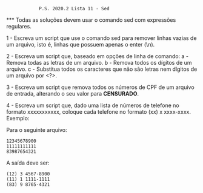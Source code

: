 				P.S. 2020.2 Lista 11 - Sed

*** Todas as soluções devem usar o comando sed com expressões regulares.

1 - Escreva um script que use o comando sed para remover linhas vazias de um arquivo, isto é, linhas que possuem apenas o enter (\n).

2 - Escreva um script que, baseado em opções de linha de comando:
a - Remova todas as letras de um arquivo.
b - Remova todos os dígitos de um arquivo.
c - Substitua todos os caracteres que não são letras nem dígitos de um arquivo por <?>.

3 - Escreva um script que remova todos os números de CPF de um arquivo de entrada, alterando o seu valor para **CENSURADO**.

4 - Escreva um script que, dado uma lista de números de telefone no formato xxxxxxxxxxx, coloque cada telefone no formato (xx) x xxxx-xxxx. Exemplo:

Para o seguinte arquivo:

	12345678900
	11111111111
	83987654321

A saída deve ser:

	(12) 3 4567-8900
	(11) 1 1111-1111
	(83) 9 8765-4321

